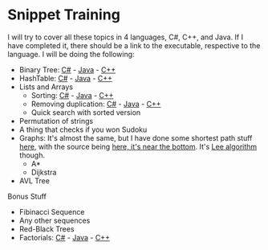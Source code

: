 # Snippet Training

I will try to cover all these topics in 4 languages, C#, C++, and Java. If I have completed it, there should be a link to the executable, respective to the language. I will be doing the following:

- Binary Tree: [C#](https://github.com/pgonzbecer/snippet-training/tree/master/cs#binarytree) - [Java](https://github.com/pgonzbecer/snippet-training/tree/master/java#binarytree) - [C++](https://github.com/pgonzbecer/snippet-training/tree/master/cpp#binarytree)
- HashTable: [C#](https://github.com/pgonzbecer/snippet-training/tree/master/cs#hashtable) - [Java](https://github.com/pgonzbecer/snippet-training/tree/master/java#hashtable) - [C++](https://github.com/pgonzbecer/snippet-training/tree/master/cpp#hashtable)
- Lists and Arrays
  - Sorting: [C#](https://github.com/pgonzbecer/snippet-training/tree/master/cs#sorting) - [Java](https://github.com/pgonzbecer/snippet-training/tree/master/java#sorting) - [C++](https://github.com/pgonzbecer/snippet-training/tree/master/cpp#sorting)
  - Removing duplication: [C#](https://github.com/pgonzbecer/snippet-training/tree/master/cs#listremoveduplication) - [Java](https://github.com/pgonzbecer/snippet-training/tree/master/java#listremoveduplication) - [C++](https://github.com/pgonzbecer/snippet-training/tree/master/cpp#listremoveduplication)
  - Quick search with sorted version
- Permutation of strings
- A thing that checks if you won Sudoku
- Graphs: It's almost the same, but I have done some shortest path stuff [here](https://github.com/pgonzbecer/Conquest), with the source being [here, it's near the bottom](https://github.com/pgonzbecer/Conquest/blob/master/src/Conquest/Maps/HexGrid.cs). It's [Lee algorithm](https://en.wikipedia.org/wiki/Lee_algorithm) though.
  - A*
  - Dijkstra
- AVL Tree

Bonus Stuff

- Fibinacci Sequence
- Any other sequences
- Red-Black Trees
- Factorials: [C#](https://github.com/pgonzbecer/snippet-training/tree/master/cs#factorials) - [Java](https://github.com/pgonzbecer/snippet-training/tree/master/java#factorials) - [C++](https://github.com/pgonzbecer/snippet-training/tree/master/cpp#factorials)
